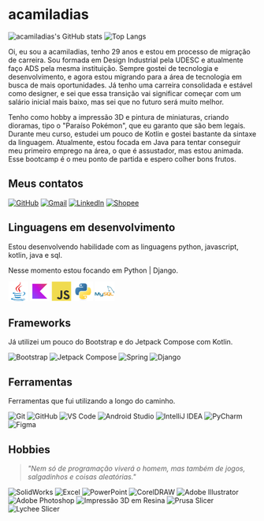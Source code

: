 # acamiladias


![acamiladias's GitHub stats](https://github-readme-stats.vercel.app/api?username=acamiladias&show_icons=true&theme=synthwave)
![Top Langs](https://github-readme-stats.vercel.app/api/top-langs/?username=acamiladias&layout=compact&theme=synthwave)


<p>
Oi, eu sou a acamiladias, tenho 29 anos e estou em processo de migração de carreira.
Sou formada em Design Industrial pela UDESC e atualmente faço ADS pela mesma instituição.
Sempre gostei de tecnologia e desenvolvimento, e agora estou migrando para a área de tecnologia em busca de mais oportunidades.
Já tenho uma carreira consolidada e estável como designer, e sei que essa transição vai significar começar com um salário
inicial mais baixo, mas sei que no futuro será muito melhor.

Tenho como hobby a impressão 3D e pintura de miniaturas, criando dioramas, tipo o "Paraíso Pokémon", 
que eu garanto que são bem legais. Durante meu curso, estudei um pouco de Kotlin e gostei bastante da
sintaxe da linguagem. Atualmente, estou focada em Java para tentar conseguir meu primeiro emprego na área, 
o que é assustador, mas estou animada. Esse bootcamp é o meu ponto de partida e espero colher bons frutos.
</p>

## Meus contatos

[![GitHub](https://img.shields.io/badge/GitHub-100000?style=for-the-badge&logo=github&logoColor=white)](https://github.com/acamiladias)
[![Gmail](https://img.shields.io/badge/Gmail-333333?style=for-the-badge&logo=gmail&logoColor=red)](mailto:camila.pcdm@gmail.com)
[![LinkedIn](https://img.shields.io/badge/LinkedIn-0077B5?style=for-the-badge&logo=linkedin&logoColor=white)](https://www.linkedin.com/in/paola-camila-dias-de-moraes/)
[![Shopee](https://img.shields.io/badge/Shopee-FF5722?style=for-the-badge&logo=shopee&logoColor=white)](https://shopee.com.br/shop/1388851812)


## Linguagens em desenvolvimento

<p>Estou desenvolvendo habilidade com as linguagens python, javascript, kotlin, java e sql.</p>

<p>Nesse momento estou focando em Python | Django.</p>

<a href="https://www.java.com/pt-BR/" target="_blank" rel="noreferrer"> <img src="https://raw.githubusercontent.com/devicons/devicon/master/icons/java/java-original.svg" alt="java" width="40" height="40"/></a>
<a href="https://kotlinlang.org/" target="_blank" rel="noreferrer"> <img src="https://raw.githubusercontent.com/devicons/devicon/master/icons/kotlin/kotlin-original.svg" alt="kotlin" width="40" height="40"/></a>
<a href="https://developer.mozilla.org/en-US/docs/Web/JavaScript" target="_blank" rel="noreferrer"> <img src="https://raw.githubusercontent.com/devicons/devicon/master/icons/javascript/javascript-original.svg" alt="javascript" width="40" height="40"/></a>
<a href="https://www.python.org" target="_blank" rel="noreferrer"> <img src="https://raw.githubusercontent.com/devicons/devicon/master/icons/python/python-original.svg" alt="python" width="40" height="40"/></a>
<a href="https://www.mysql.com/" target="_blank" rel="noreferrer"> <img src="https://raw.githubusercontent.com/devicons/devicon/master/icons/mysql/mysql-original-wordmark.svg" alt="mysql" width="40" height="40"/></a>


## Frameworks

<p>Já utilizei um pouco do Bootstrap e do Jetpack Compose com Kotlin.</p>

![Bootstrap](https://img.shields.io/badge/Bootstrap-7952B3?style=for-the-badge&logo=bootstrap&logoColor=white)
![Jetpack Compose](https://img.shields.io/badge/Jetpack_Compose-4285F4?style=for-the-badge&logo=jetpack-compose&logoColor=white)
![Spring](https://img.shields.io/badge/Spring-6DB33F?style=for-the-badge&logo=spring&logoColor=white)
![Django](https://img.shields.io/badge/Django-092E20?style=for-the-badge&logo=django&logoColor=white)


## Ferramentas  

<p>Ferramentas que fui utilizando a longo do caminho.</p>

![Git](https://img.shields.io/badge/Git-E44C30?style=for-the-badge&logo=git&logoColor=white)
![GitHub](https://img.shields.io/badge/GitHub-181717?style=for-the-badge&logo=github&logoColor=white)
![VS Code](https://img.shields.io/badge/VS%20Code-007ACC?style=for-the-badge&logo=visual-studio-code&logoColor=white)
![Android Studio](https://img.shields.io/badge/Android%20Studio-3DDC84?style=for-the-badge&logo=android-studio&logoColor=white)
![IntelliJ IDEA](https://img.shields.io/badge/IntelliJ%20IDEA-000000?style=for-the-badge&logo=intellij-idea&logoColor=white)
![PyCharm](https://img.shields.io/badge/PyCharm-000000?style=for-the-badge&logo=pycharm&logoColor=white)
![Figma](https://img.shields.io/badge/Figma-F24E1E?style=for-the-badge&logo=figma&logoColor=white)

## Hobbies  

> *"Nem só de programação viverá o homem, mas também de jogos, salgadinhos e coisas aleatórias."*  

![SolidWorks](https://img.shields.io/badge/SolidWorks-FF0000?style=for-the-badge&logo=solidworks&logoColor=white)
![Excel](https://img.shields.io/badge/Excel-217346?style=for-the-badge&logo=microsoft-excel&logoColor=white)
![PowerPoint](https://img.shields.io/badge/PowerPoint-B7472A?style=for-the-badge&logo=microsoft-powerpoint&logoColor=white)
![CorelDRAW](https://img.shields.io/badge/CorelDRAW-009F00?style=for-the-badge&logo=coreldraw&logoColor=white)
![Adobe Illustrator](https://img.shields.io/badge/Adobe%20Illustrator-FF9A00?style=for-the-badge&logo=adobe-illustrator&logoColor=white)
![Adobe Photoshop](https://img.shields.io/badge/Adobe%20Photoshop-31A8FF?style=for-the-badge&logo=adobe-photoshop&logoColor=white)
![Impressão 3D em Resina](https://img.shields.io/badge/Impressão_3D_Resina-000000?style=for-the-badge&logo=3d-modeling&logoColor=white)
![Prusa Slicer](https://img.shields.io/badge/Prusa%20Slicer-F37726?style=for-the-badge&logoColor=white)
![Lychee Slicer](https://img.shields.io/badge/Lychee%20Slicer-800080?style=for-the-badge&logoColor=white)
